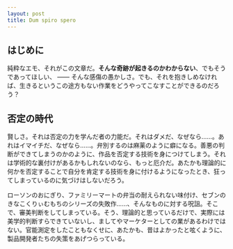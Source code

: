 ```yaml
---
layout: post
title: Dum spiro spero
---
```


## はじめに
純粋なエモ、それがこの文章だ。**そんな奇跡が起きるのかわからない**、でもそうであってほしい、&nbsp;&mdash;&mdash;&nbsp;そんな感傷の愚かしさ。でも、それを抱きしめなければ、生きるというこの途方もない作業をどうやってこなすことができるのだろう？

## 否定の時代
賢しさ。それは否定の力を学んだ者の力能だ。それはダメだ、なぜなら&#x2026;&#x2026;。あれはイマイチだ、なぜなら&#x2026;&#x2026;。弁別するのは麻薬のように癖になる。善悪の判断ができてしまうのかのように、作品を否定する技術を身につけてしまう。それは学術的な裏付けがあるかもしれないのなら、もっと厄介だ。あたかも理論的に何かを否定することで自分を肯定する技術を身に付けるようになったとき、狂ってしまっているのに気づけはしないだろう。

ローソンのおにぎり、ファミリーマートの弁当の耐えられない味付け、セブンのきなこくりぃむもちのシリーズの失敗作&#x2026;&#x2026;、そんなものに対する呪詛。そこで、審美判断をしてしまっている。そう、理論的と思っているだけで、実際には美学的判断すらできていないし、ましてやマーケターとしての業があるわけではない。官能測定をしたこともなくせに、あたかも、昔はよかったと呟くように、製品開発者たちの失策をあげつらっている。


